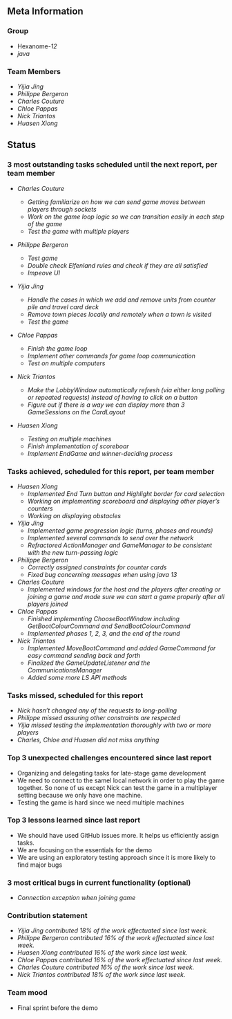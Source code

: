 ## Meta Information

### Group

 * Hexanome-*12*
 * *java*

### Team Members

 * *Yijia Jing*
 * *Philippe Bergeron*
 * *Charles Couture*
 * *Chloe Pappas*
 * *Nick Triantos*
 * *Huasen Xiong*

## Status

### 3 most outstanding tasks scheduled until the next report, per team member

 * *Charles Couture*
   * *Getting familiarize on how we can send game moves between players through sockets*
   * *Work on the game loop logic so we can transition easily in each step of the game*
   * *Test the game with multiple players*

 * *Philippe Bergeron*
   * *Test game*
   * *Double check Elfenland rules and check if they are all satisfied*
   * *Impeove UI*
   
 * *Yijia Jing*
   * *Handle the cases in which we add and remove units from counter pile and travel card deck*
   * *Remove town pieces locally and remotely when a town is visited*
   * *Test the game*
   
 * *Chloe Pappas*
   * *Finish the game loop*
   * *Implement other commands for game loop communication*
   * *Test on multiple computers*

 * *Nick Triantos*
   * *Make the LobbyWindow automatically refresh (via either long polling or repeated requests) instead of having to click on a button*
   * *Figure out if there is a way we can display more than 3 GameSessions on the CardLayout*

 * *Huasen Xiong*
   * *Testing on multiple machines*
   * *Finish implementation of scoreboar*
   * *Implement EndGame and winner-deciding process*
   


### Tasks achieved, scheduled for this report, per team member

 * *Huasen Xiong*
   * *Implemented End Turn button and Highlight border for card selection*
   * *Working on implementing scoreboard and displaying other player’s counters*
   * *Working on displaying obstacles*
 * *Yijia Jing*
   * *Implemented game progression logic (turns, phases and rounds)*
   * *Implemented several commands to send over the network*
   * *Refractored ActionManager and GameManager to be consistent with the new turn-passing logic*
 * *Philippe Bergeron*
   * *Correctly assigned constraints for counter cards*
   * *Fixed bug concerning messages when using java 13*
*  *Charles Couture*
   * *Implemented windows for the host and the players after creating or joining a game and made sure we can start a game properly after all players joined*
*  *Chloe Pappas*
   * *Finished implementing ChooseBootWindow including GetBootColourCommand and SendBootColourCommand*
   * *Implemented phases 1, 2, 3, and the end of the round*
*  *Nick Triantos*
   * *Implemented MoveBootCommand and added GameCommand for easy command sending back and forth*
   * *Finalized the GameUpdateListener and the CommunicationsManager*
   * *Added some more LS API methods*


### Tasks missed, scheduled for this report
 * *Nick hasn’t changed any of the requests to long-polling*
 * *Philippe missed assuring other constraints are respected*
 * *Yijia missed testing the implementation thoroughly with two or more players*
 * *Charles, Chloe and Huasen did not miss anything*
 


### Top 3 unexpected challenges encountered since last report

 * Organizing and delegating tasks for late-stage game development
 * We need to connect to the samel local network in order to play the game together. So none of us except Nick can test the game in a multiplayer setting because we only have one machine.
 * Testing the game is hard since we need multiple machines


### Top 3 lessons learned since last report

 * We should have used GitHub issues more. It helps us efficiently assign tasks.
 * We are focusing on the essentials for the demo
 * We are using an exploratory testing approach since it is more likely to find major bugs


### 3 most critical bugs in current functionality (optional)
* *Connection exception when joining game*

### Contribution statement

 * *Yijia Jing contributed 18% of the work effectuated since last week.*
 * *Philippe Bergeron contributed 16% of the work effectuated since last week.*
 * *Huasen Xiong contributed 16% of the work since last week.*  
 * *Chloe Pappas contributed 16% of the work effectuated since last week.*
 * *Charles Couture contributed 16% of the work since last week.*
 * *Nick Triantos contributed 18% of the work since last week.*

### Team mood

 * Final sprint before the demo
